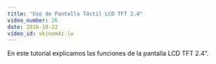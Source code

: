 ```yaml
---
title: "Uso de Pantalla Táctil LCD TFT 2.4"
video_number: 26
date: 2016-10-22
video_id: vkinom4z-lw
---
```

En este tutorial explicamos las funciones de la pantalla LCD TFT 2.4". 
